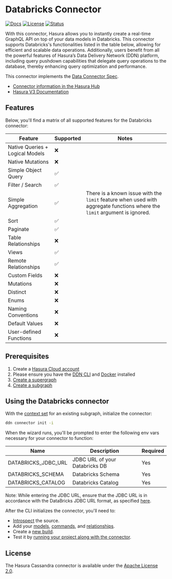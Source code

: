 # Databricks Connector

[![Docs](https://img.shields.io/badge/docs-v3.x-brightgreen.svg?style=flat)](https://hasura.io/docs/3.0/getting-started/overview/)
[![License](https://img.shields.io/badge/license-Apache--2.0-purple.svg?style=flat)](LICENSE.txt)
[![Status](https://img.shields.io/badge/status-alpha-yellow.svg?style=flat)](./readme.md)

With this connector, Hasura allows you to instantly create a real-time GraphQL API on top of your data models in Databricks.
This connector supports Databricks's functionalities listed in the table below, allowing for efficient and scalable data
operations. Additionally, users benefit from all the powerful features of Hasura’s Data Delivery Network (DDN) platform,
including query pushdown capabilities that delegate query operations to the database, thereby enhancing query
optimization and performance.

This connector implements the [Data Connector Spec](https://github.com/hasura/ndc-spec).

- [Connector information in the Hasura Hub](https://hasura.io/connectors/databricks)
- [Hasura V3 Documentation](https://hasura.io/docs/3.0)

## Features

Below, you'll find a matrix of all supported features for the Databricks connector:

| Feature                         | Supported | Notes                                                                                                                   |
|---------------------------------|-----------|-------------------------------------------------------------------------------------------------------------------------|
| Native Queries + Logical Models | ❌        |                                                                                                                         |
| Native Mutations                | ❌        |                                                                                                                         |
| Simple Object Query             | ✅        |                                                                                                                         |
| Filter / Search                 | ✅        |                                                                                                                         |
| Simple Aggregation              | ✅        | There is a known issue with the `limit` feature when used with aggregate functions where the `limit` argument is ignored. |
| Sort                            | ✅        |                                                                                                                         |
| Paginate                        | ✅        |                                                                                                                         |
| Table Relationships             | ❌        |                                                                                                                         |
| Views                           | ✅        |                                                                                                                         |
| Remote Relationships            | ✅        |                                                                                                                         |
| Custom Fields                   | ❌        |                                                                                                                         |
| Mutations                       | ❌        |                                                                                                                         |
| Distinct                        | ❌        |                                                                                                                         |
| Enums                           | ❌        |                                                                                                                         |
| Naming Conventions              | ❌        |                                                                                                                         |
| Default Values                  | ❌        |                                                                                                                         |
| User-defined Functions          | ❌        |                                                                                                                         |

## Prerequisites

1. Create a [Hasura Cloud account](https://console.hasura.io)
2. Please ensure you have the [DDN CLI](https://hasura.io/docs/3.0/cli/installation) and
   [Docker](https://docs.docker.com/engine/install/) installed
3. [Create a supergraph](https://hasura.io/docs/3.0/getting-started/init-supergraph)
4. [Create a subgraph](https://hasura.io/docs/3.0/getting-started/init-subgraph)

## Using the Databricks connector

With the [context set](https://hasura.io/docs/3.0/cli/commands/ddn_context_set/) for an existing subgraph, initialize
the connector:

```sh
ddn connector init -i
```

When the wizard runs, you'll be prompted to enter the following env vars necessary for your connector to function:

| Name                    | Description                    | Required |
|-------------------------|--------------------------------|----------|
| DATABRICKS_JDBC_URL     | JDBC URL of your Databricks DB | Yes      |
| DATABRICKS_SCHEMA       | Databricks Schema              | Yes      |
| DATABRICKS_CATALOG      | Databricks Catalog             | Yes      |

Note: While entering the JDBC URL, ensure that the JDBC URL is in accordance with the DataBricks JDBC URL format, as specified [here](https://docs.databricks.com/en/integrations/jdbc/authentication.html).

After the CLI initializes the connector, you'll need to:

- [Introspect](https://hasura.io/docs/3.0/cli/commands/ddn_connector_introspect) the source.
- Add your [models](https://hasura.io/docs/3.0/cli/commands/ddn_model_add),
  [commands](https://hasura.io/docs/3.0/cli/commands/ddn_command_add), and
  [relationships](https://hasura.io/docs/3.0/cli/commands/ddn_relationship_add).
- Create a [new build](https://hasura.io/docs/3.0/cli/commands/ddn_supergraph_build_local).
- Test it by [running your project along with the connector](https://hasura.io/docs/3.0/cli/commands/ddn_run#examples).

## License

The Hasura Cassandra connector is available under the [Apache License 2.0](https://www.apache.org/licenses/LICENSE-2.0).
